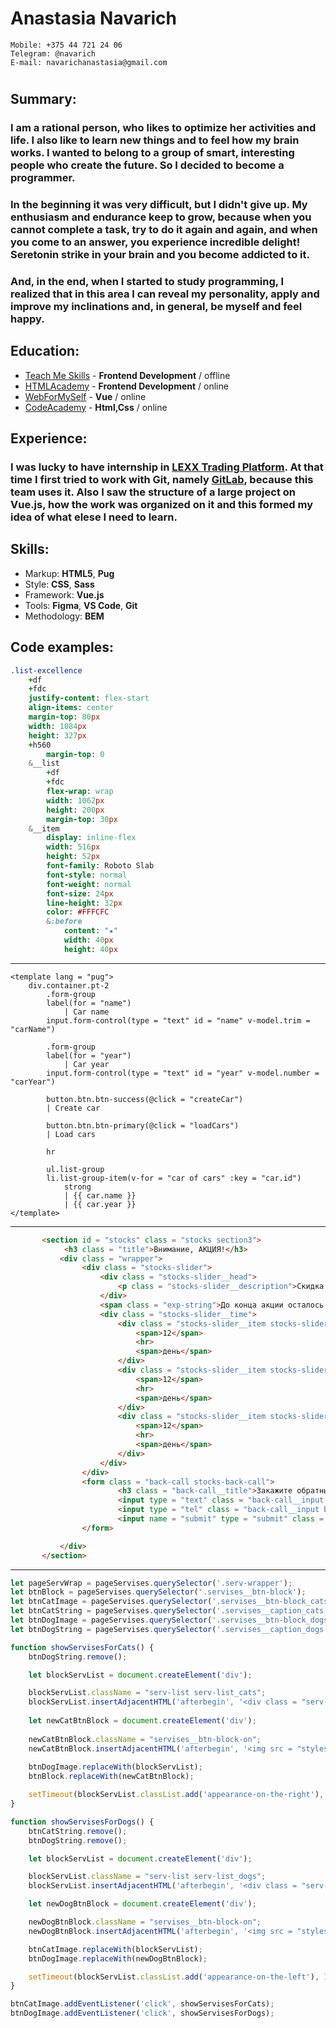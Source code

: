 # Anastasia Navarich
    Mobile: +375 44 721 24 06
    Telegram: @navarich
    E-mail: navarichanastasia@gmail.com
#
 
##  Summary:
### I am a rational person, who likes to optimize her activities and life. I also like to learn new things and to feel how my brain works. I wanted to belong to a group of smart, interesting people who create the future. So I decided to become a programmer. 

### In the beginning it was very difficult, but I didn't give up. My enthusiasm and endurance keep to grow, because when you cannot complete a task, try to do it again and again, and when you come to an answer, you experience incredible delight! Seretonin strike in your brain and you become addicted to it.

### And, in the end, when I started to study programming, I realized that in this area I can reveal my personality, apply and improve my inclinations and, in general, be myself and feel happy.
##  Education:
   +    [Teach Me Skills](https://teachmeskills.by/kursy-programmirovaniya/frontend-html-css-javascript-minsk) - **Frontend Development** / offline
   +    [HTMLAcademy](https://htmlacademy.ru/profile/id887467) - **Frontend Development** / online
   +    [WebForMySelf](https://webformyself.com/vuejs/?utm_medium=systema&utm_source=nashikursi&utm_campaign=vue) - **Vue** / online
   +    [CodeAcademy](https://www.codecademy.com/profiles/0506832725) - **Html,Css** / online

##  Experience:

### I was lucky to have internship in [LEXX Trading Platform](https://lexxtg.com). At that time I first tried to work with Git, namely [GitLab](https://gitlab.com/navarichanastasia), because this team uses it. Also I saw the structure of a large project on **Vue.js**, how the work was organized on it and this formed my idea of ​​what elese I need to learn.

##  Skills:
+   Markup: **HTML5**, **Pug**
+   Style: **CSS**, **Sass**
+   Framework: **Vue.js**
+   Tools: **Figma**, **VS Code**, **Git**
+   Methodology: **BEM**
  ##  Code examples:
```Sass
.list-excellence
    +df 
    +fdc
    justify-content: flex-start
    align-items: center
    margin-top: 80px
    width: 1084px
    height: 327px
    +h560
        margin-top: 0
    &__list
        +df
        +fdc
        flex-wrap: wrap
        width: 1062px
        height: 200px
        margin-top: 30px
    &__item
        display: inline-flex
        width: 516px
        height: 52px
        font-family: Roboto Slab
        font-style: normal
        font-weight: normal
        font-size: 24px
        line-height: 32px
        color: #FFFCFC
        &:before
            content: "★"
            width: 40px
            height: 40px
```
<hr>

```Pug 
<template lang = "pug">
    div.container.pt-2
        .form-group
        label(for = "name")
            | Car name
        input.form-control(type = "text" id = "name" v-model.trim = "carName")

        .form-group
        label(for = "year")
            | Car year
        input.form-control(type = "text" id = "year" v-model.number = "carYear")

        button.btn.btn-success(@click = "createCar")
        | Create car

        button.btn.btn-primary(@click = "loadCars")
        | Load cars

        hr

        ul.list-group
        li.list-group-item(v-for = "car of cars" :key = "car.id")
            strong
            | {{ car.name }} 
            | {{ car.year }}
</template> 
```


<hr>


```html
       <section id = "stocks" class = "stocks section3">
            <h3 class = "title">Внимание, АКЦИЯ!</h3>
           <div class = "wrapper">
                <div class = "stocks-slider">
                    <div class = "stocks-slider__head">
                        <p class = "stocks-slider__description">Скидка на груминг 20% до 21 апреля</p>
                    </div>
                    <span class = "exp-string">До конца акции осталось:</span>
                    <div class = "stocks-slider__time">
                        <div class = "stocks-slider__item stocks-slider__item_day">
                            <span>12</span>
                            <hr>
                            <span>день</span>
                        </div>
                        <div class = "stocks-slider__item stocks-slider__item_hour">
                            <span>12</span>
                            <hr>
                            <span>день</span>
                        </div>
                        <div class = "stocks-slider__item stocks-slider__item_minute">
                            <span>12</span>
                            <hr>
                            <span>день</span>
                        </div>
                    </div>
                </div>
                <form class = "back-call stocks-back-call">
                        <h3 class = "back-call__title">Закажите обратный звонок</h3>
                        <input type = "text" class = "back-call__input back-call__input_name" placeholder="Порода и имя">
                        <input type = "tel" class = "back-call__input back-call__input_tel" placeholder="Номер телефона">
                        <input name = "submit" type = "submit" class = "back-call__input back-call__input_btn" value = "Заказать">
                </form>

           </div>
       </section> 
```


<hr>



```JavaScript
let pageServWrap = pageServises.querySelector('.serv-wrapper');
let btnBlock = pageServises.querySelector('.servises__btn-block');
let btnCatImage = pageServises.querySelector('.servises__btn-block_cats');
let btnCatString = pageServises.querySelector('.servises__caption_cats');
let btnDogImage = pageServises.querySelector('.servises__btn-block_dogs');
let btnDogString = pageServises.querySelector('.servises__caption_dogs');

function showServisesForCats() {
    btnDogString.remove();

    let blockServList = document.createElement('div');

    blockServList.className = "serv-list serv-list_cats";
    blockServList.insertAdjacentHTML('afterbegin', '<div class = "serv-list__wrapper"><ul class = "serv-list__item"><span>Груминг</span></ul><ul class = "serv-list__item"><span>Магазин</span></ul><ul class = "serv-list__item"><span>Маникюр</span></ul><ul class = "serv-list__item"><span>Дрессировка</span></ul><ul class = "serv-list__item"><span>Магазин</span></ul><ul class = "serv-list__item"><span>Массаж</span></ul></div>');
    
    let newCatBtnBlock = document.createElement('div');
    
    newCatBtnBlock.className = "servises__btn-block-on";
    newCatBtnBlock.insertAdjacentHTML('afterbegin', '<img src = "styles/img/bbb.png" class = "servises__btn-block-on_cats"></img>');
    
    btnDogImage.replaceWith(blockServList);
    btnBlock.replaceWith(newCatBtnBlock);

    setTimeout(blockServList.classList.add('appearance-on-the-right'), 10000);
}

function showServisesForDogs() {
    btnCatString.remove();
    btnDogString.remove();

    let blockServList = document.createElement('div');

    blockServList.className = "serv-list serv-list_dogs";
    blockServList.insertAdjacentHTML('afterbegin', '<div class = "serv-list__wrapper"><ul class = "serv-list__item"><span>Груминг</span></ul><ul class = "serv-list__item"><span>Магазин</span></ul><ul class = "serv-list__item"><span>Маникюр</span></ul><ul class = "serv-list__item"><span>Дрессировка</span></ul><ul class = "serv-list__item"><span>Магазин</span></ul><ul class = "serv-list__item"><span>Массаж</span></ul></div>');

    let newDogBtnBlock = document.createElement('div');

    newDogBtnBlock.className = "servises__btn-block-on";
    newDogBtnBlock.insertAdjacentHTML('afterbegin', '<img src = "styles/img/druk.png" class = "servises__btn-block-on_dogs"></img>');

    btnCatImage.replaceWith(blockServList);
    btnDogImage.replaceWith(newDogBtnBlock);

    setTimeout(blockServList.classList.add('appearance-on-the-left'), 10000);
}

btnCatImage.addEventListener('click', showServisesForCats);
btnDogImage.addEventListener('click', showServisesForDogs);
```
